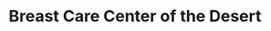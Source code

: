 ---
slug: breast-care-center-desert
title: Breast Care Center of the Desert
address: 35800 Bob Hope Dr.Ste. 150B
state: California
stateAbbreviation: CA
city: Rancho Mirage
postal: 92270
url: https://www.radnet.com/coachella-valley/locations/breast-care-center-desert
htmlHead: <meta name="description" content="RadNet Coachella Valley - Breast Care Center of the Desert in Rancho Mirage CA offers 3D Mammograhy with board-certified radiologists." /><meta name="geo.region" content="US-CA" /><meta name="geo.placename" content="Rancho Mirage" /><meta name="geo.position" content="33.78895;-116.406053" /><meta name="ICBM" content="33.78895, -116.406053" />
body: null
appointmentUrl: http://connect.radnet.com/DAIPP
walkInTitle: Walk-In Hours
walkInDetails: Mon - Fri | 8:00 am - 4:00 pm
places:
- {
    name: "RadNet Coachella Valley | Breast Care Center of the Desert",
    longitude: -116.405514000000,
    latitude: 33.790515900000,
}
---